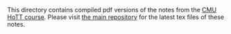 This directory contains compiled pdf versions of the notes from the [CMU HoTT course][].
Please visit [the main repository] for the latest tex files of these notes.

[CMU HoTT course]: http://www.cs.cmu.edu/~rwh/courses/hott/
[Notes from CMU HoTT course]: https://github.com/favonia/hott-notes
[notes directory]: https://github.com/williamdemeo/TypeFunc/tree/master/notes
[the main repository]: https://github.com/favonia/hott-notes

